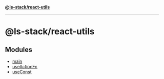 [**@ls-stack/react-utils**](README.md)

***

# @ls-stack/react-utils

## Modules

- [main](main.md)
- [useActionFn](useActionFn.md)
- [useConst](useConst.md)
